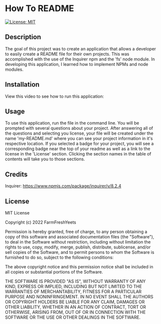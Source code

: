 # How To README
[![License: MIT](https://img.shields.io/badge/License-MIT-yellow.svg)](https://opensource.org/licenses/MIT)
## Description 
The goal of this project was to create an application that allows a developer to easily create a README file for their own projects. This was accomplished with the use of the Inquirer npm and the 'fs' node module. In developing this application, I learned how to implement NPMs and node modules.

## Installation
View this video to see how to run this application: 

## Usage
To use this application, run the file in the command line. You will be prompted with several questions about your project. After answering all of the questions and selecting you license, your file will be created under the name 'my-README.md' where you can see your project information in it's respective location. If you selected a badge for your project, you will see a corresponding badge near the top of your readme as well as a link to the license in the 'License' section. Clicking the section names in the table of contents will take you to those sections.

## Credits
Inquirer: https://www.npmjs.com/package/inquirer/v/8.2.4

## License
MIT License

Copyright (c) 2022 FarmFreshYeets

Permission is hereby granted, free of charge, to any person obtaining a copy
of this software and associated documentation files (the "Software"), to deal
in the Software without restriction, including without limitation the rights
to use, copy, modify, merge, publish, distribute, sublicense, and/or sell
copies of the Software, and to permit persons to whom the Software is
furnished to do so, subject to the following conditions:

The above copyright notice and this permission notice shall be included in all
copies or substantial portions of the Software.

THE SOFTWARE IS PROVIDED "AS IS", WITHOUT WARRANTY OF ANY KIND, EXPRESS OR
IMPLIED, INCLUDING BUT NOT LIMITED TO THE WARRANTIES OF MERCHANTABILITY,
FITNESS FOR A PARTICULAR PURPOSE AND NONINFRINGEMENT. IN NO EVENT SHALL THE
AUTHORS OR COPYRIGHT HOLDERS BE LIABLE FOR ANY CLAIM, DAMAGES OR OTHER
LIABILITY, WHETHER IN AN ACTION OF CONTRACT, TORT OR OTHERWISE, ARISING FROM,
OUT OF OR IN CONNECTION WITH THE SOFTWARE OR THE USE OR OTHER DEALINGS IN THE
SOFTWARE.